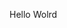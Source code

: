 Hello Wolrd






















































































































































































































































































































































































































































































































































































































































































































































































































































































































































































































































































































































































































































































































































































































































